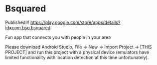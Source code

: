 # Bsquared

Published!!! https://play.google.com/store/apps/details?id=com.bsq.bsquared

Fun app that connects you with people in your area

Please download Android Studio, File -> New -> Import Project -> [THIS PROJECT] and run this project with a physical device (emulators have limited functionality with location detection at this time unfortunately).
